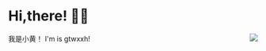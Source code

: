 # Hi,there! 👋🏻
我是小黄！
I'm is gtwxxh!
<img align="right" src="https://github-readme-stats.vercel.app/api?username=gtwxxh666&show_icons=true">

